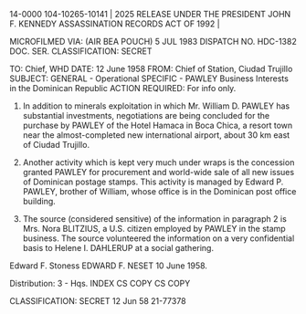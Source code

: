 14-0000
104-10265-10141 | 2025 RELEASE UNDER THE PRESIDENT JOHN F. KENNEDY ASSASSINATION RECORDS ACT OF 1992 |

MICROFILMED
VIA: (AIR BEA POUCH)
5 JUL 1983
DISPATCH NO. HDC-1382
DOC. SER.
CLASSIFICATION: SECRET

TO: Chief, WHD
DATE: 12 June 1958
FROM: Chief of Station, Ciudad Trujillo
SUBJECT: GENERAL - Operational
SPECIFIC - PAWLEY Business Interests in the Dominican Republic
ACTION REQUIRED: For info only.

1. In addition to minerals exploitation in which Mr. William D. PAWLEY has substantial investments, negotiations are being concluded for the purchase by PAWLEY of the Hotel Hamaca in Boca Chica, a resort town near the almost-completed new international airport, about 30 km east of Ciudad Trujillo.

2. Another activity which is kept very much under wraps is the concession granted PAWLEY for procurement and world-wide sale of all new issues of Dominican postage stamps. This activity is managed by Edward P. PAWLEY, brother of William, whose office is in the Dominican post office building.

3. The source (considered sensitive) of the information in paragraph 2 is Mrs. Nora BLITZIUS, a U.S. citizen employed by PAWLEY in the stamp business. The source volunteered the information on a very confidential basis to Helene I. DAHLERUP at a social gathering.

Edward F. Stoness
EDWARD F. NESET
10 June 1958.

Distribution:
3 - Hqs.
INDEX
CS COPY
CS COPY

CLASSIFICATION: SECRET
12 Jun 58
21-77378

